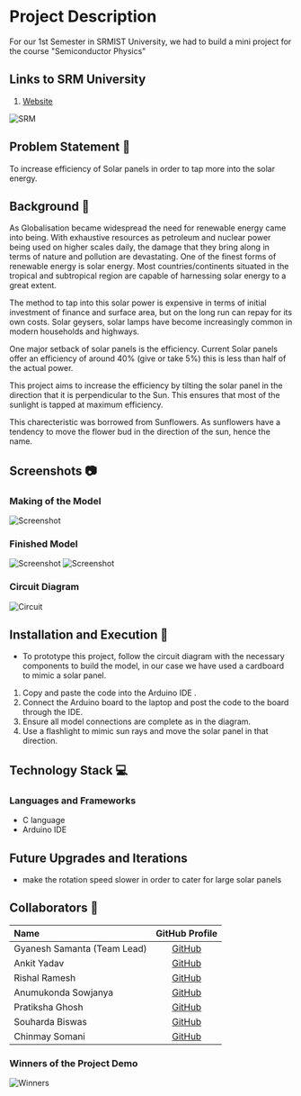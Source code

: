 # Project Description
For our 1st Semester in SRMIST University, we had to build a mini project for the course "Semiconductor Physics" 

## Links to SRM University
1. [Website](https://www.srmist.edu.in/)


![SRM](https://user-images.githubusercontent.com/52783096/122576405-499e7200-d06f-11eb-9504-4b372433be3c.png)

## Problem Statement 🚧

To increase efficiency of Solar panels in order to tap more into the solar energy. 

## Background 📖

As Globalisation became widespread the need for renewable energy came into being. With exhaustive resources as petroleum and nuclear power being used on higher scales daily, the damage that they bring along in terms of nature and pollution are devastating. One of the finest forms of renewable energy is solar energy. Most countries/continents situated in the tropical and subtropical region are capable of harnessing solar energy to a great extent. 

The method to tap into this solar power is expensive in terms of initial investment of finance and surface area, but on the long run can repay for its own costs. Solar geysers, solar lamps have become increasingly common in modern households and highways. 

One major setback of solar panels is the efficiency. Current Solar panels offer an efficiency of around 40% (give or take 5%) this is less than half of the actual power. 

This project aims to increase the efficiency by tilting the solar panel in the direction that it is perpendicular to the Sun. This ensures that most of the sunlight is tapped at maximum efficiency. 

This charecteristic was borrowed from Sunflowers. As sunflowers have a tendency to move the flower bud in the direction of the sun, hence the name. 


## Screenshots 📷

### Making of the Model

![Screenshot](https://user-images.githubusercontent.com/52783096/123084390-af5b7700-d43e-11eb-949f-e1baf18cd54e.jpeg)

### Finished Model

![Screenshot](https://user-images.githubusercontent.com/52783096/123084268-8fc44e80-d43e-11eb-8ca7-90f582cc0699.jpeg)
![Screenshot](https://user-images.githubusercontent.com/52783096/123084347-a2d71e80-d43e-11eb-8a61-a3919175d69a.jpeg)

### Circuit Diagram

![Circuit](https://user-images.githubusercontent.com/52783096/123084441-bda99300-d43e-11eb-97a1-28f60ec1ecda.jpeg)


## Installation and Execution 🔧
 - To prototype this project, follow the circuit diagram with the necessary components to build the model, in our case we have used a cardboard to mimic a solar panel. 
 1. Copy and paste the code into the Arduino IDE .
 2. Connect the Arduino board to the laptop and post the code to the board through the IDE.
 3. Ensure all model connections are complete as in the diagram.
 4. Use a flashlight to mimic sun rays and move the solar panel in that direction.


## Technology Stack 💻
### Languages and Frameworks
 - C language
 - Arduino IDE

## Future Upgrades and Iterations 
  - make the rotation speed slower in order to cater for large solar panels

## Collaborators 🤖
| Name      | GitHub Profile     |
| :------------- | :----------: |
|  Gyanesh Samanta (Team Lead) | [GitHub](https://github.com/GyaneshSamanta)   | 
|  Ankit Yadav | [GitHub](https://github.com/annymehack)   |
|  Rishal Ramesh  | [GitHub](https://github.com/Rishal16) |
|  Anumukonda Sowjanya | [GitHub](https://github.com/Sowjanya1924) |
|  Pratiksha Ghosh | [GitHub](https://github.com/PratikshaGhosh) |
|  Souharda Biswas | [GitHub](https://github.com/TheSouharda) |
|  Chinmay Somani  | [GitHub](https://github.com/slammdesigner)  |


### Winners of the Project Demo

![Winners](https://user-images.githubusercontent.com/52783096/123084544-e0d44280-d43e-11eb-8026-00352c51e8c2.jpeg)
